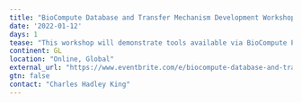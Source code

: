 ```yaml
---
title: "BioCompute Database and Transfer Mechanism Development Workshop"
date: '2022-01-12'
days: 1
tease: "This workshop will demonstrate tools available via BioCompute Portal and how they enable interoperability in research and regulatory spaces."
continent: GL
location: "Online, Global"
external_url: "https://www.eventbrite.com/e/biocompute-database-and-transfer-mechanism-development-workshop-tickets-192462248767"
gtn: false
contact: "Charles Hadley King"
---
```

